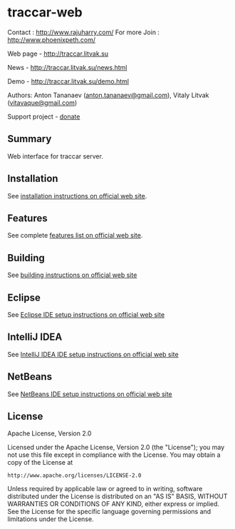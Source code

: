 # traccar-web

Contact : http://www.rajuharry.com/
For more Join : http://www.phoenixpeth.com/

Web page - http://traccar.litvak.su

News - http://traccar.litvak.su/news.html

Demo - http://traccar.litvak.su/demo.html

Authors: Anton Tananaev (anton.tananaev@gmail.com), Vitaly Litvak (vitavaque@gmail.com)

Support project - [donate](http://traccar.litvak.su/donate.html)

## Summary

Web interface for traccar server.

## Installation

See [installation instructions on official web site](http://traccar.litvak.su/installation.html).

## Features

See complete [features list on official web site](http://traccar.litvak.su/features/).

## Building

See [building instructions on official web site](http://traccar.litvak.su/building.html)

## Eclipse

See [Eclipse IDE setup instructions on official web site](http://traccar.litvak.su/ide/eclipse.html)

## IntelliJ IDEA

See [IntelliJ IDEA IDE setup instructions on official web site](http://traccar.litvak.su/ide/idea.html)

## NetBeans

See [NetBeans IDE setup instructions on official web site](http://traccar.litvak.su/ide/netbeans.html)

## License

Apache License, Version 2.0

Licensed under the Apache License, Version 2.0 (the "License");
you may not use this file except in compliance with the License.
You may obtain a copy of the License at

    http://www.apache.org/licenses/LICENSE-2.0

Unless required by applicable law or agreed to in writing, software
distributed under the License is distributed on an "AS IS" BASIS,
WITHOUT WARRANTIES OR CONDITIONS OF ANY KIND, either express or implied.
See the License for the specific language governing permissions and
limitations under the License.

